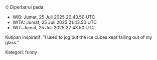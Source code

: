 ⏰ Diperbarui pada:
- WIB: Jumat, 25 Juli 2025 20.43.50 UTC
- WITA: Jumat, 25 Juli 2025 21.43.50 UTC
- WIT: Jumat, 25 Juli 2025 22.43.50 UTC

Kutipan Inspiratif:
"I used to jog but the ice cubes kept falling out of my glass."


Kategori: funny

